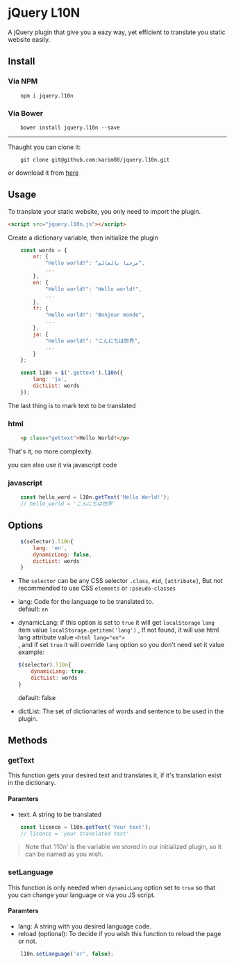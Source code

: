 # jQuery L10N

A jQuery plugin that give you a eazy way, yet efficient to translate you static website easily.

## Install

### Via NPM

```
    npm i jquery.l10n
```

### Via Bower
```
    bower install jquery.l10n --save
```

<hr>

Thaught you can clone it:
```
    git clone git@github.com:karim88/jquery.l10n.git
```
or download it from [here](https://github.com/karim88/jquery.l10n/archive/master.zip)

## Usage

To translate your static website, you only need to import the plugin.

```html
<script src="jquery.l10n.js"></script>
```

Create a dictionary variable, then initialize the plugin

```javascript
    const words = {
        ar: {
            "Hello world!": "مرحبا بالعالم",
            ...
        },
        en: {
            "Hello world!": "Hello world!",
            ...
        },
        fr: {
            "Hello world!": "Bonjour monde",
            ...
        },
        ja: {
            "Hello world!": "こんにちは世界",
            ...
        }
    };

    const l10n = $('.gettext').l10n({
        lang: 'ja',
        dictList: words
    });
```

The last thing is to mark text to be translated

### html
```html
    <p class="gettext">Hello World!</p>
```

That's it, no more complexity.

you can also use it via javascript code
### javascript
```javascript
    const hello_word = l10n.getText('Hello World!');
    // hello_world = 'こんにちは世界'
```

## Options

```javascript
    $(selector).l10n{
        lang: 'en',
        dynamicLang: false,
        dictList: words
    }
```

* The `selector` can be any CSS selector `.class`, `#id`, `[attribute]`, But not recommended to use CSS `elements` or `:pseudo-classes`

* lang: Code for the language to be translated to.<br>
default: `en`

* dynamicLang: if this option is set to `true` it will get `localStorage` `lang` item value `localStorage.getitem('lang')`
, If not found, it will use html lang attribute value `<html lang="en">`<br>,
and if set `true` it will override `lang` option so you don't need set it value example:
    ```javascript
    $(selector).l10n{
        dynamicLang: true,
        dictList: words
    }
    ``` 
    default: false

* dictList: The set of dictionaries of words and sentence to be used in the plugin.

## Methods

### getText

This function gets your desired text and translates it, if it's translation exist in the dictionary.

#### Paramters

* text: A string to be translated

```javascript
    const licence = l10n.getText('Your text');
    // licence = 'your translated text'
```

> Note that 'l10n' is the variable we stored in our initialized plugin, so it can be named as you wish.

### setLanguage

This function is only needed when `dynamicLang` option set to `true` so that you can change your language or via you JS script.

#### Paramters

* lang: A string with you desired language code.
* reload (optional): To decide if you wish this function to reload the page or not.

```javascript
    l10n.setLanguage('ar', false);
```